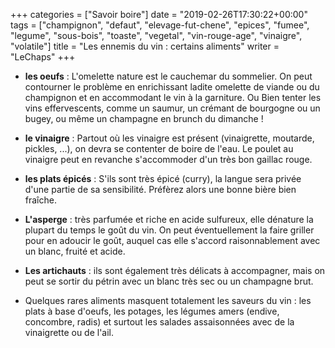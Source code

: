 +++
categories = ["Savoir boire"]
date = "2019-02-26T17:30:22+00:00"
tags = ["champignon", "defaut", "elevage-fut-chene", "epices", "fumee", "legume", "sous-bois", "toaste", "vegetal", "vin-rouge-age", "vinaigre", "volatile"] 
title = "Les ennemis du vin : certains aliments"
writer = "LeChaps"
+++

* **les oeufs** : L'omelette nature est le cauchemar du sommelier. On peut contourner le problème en enrichissant ladite omelette de viande ou du champignon et en accommodant le vin à la garniture. Ou Bien tenter les vins effervescents, comme un saumur, un crémant de bourgogne ou un bugey, ou même un champagne en brunch du dimanche !

* **le vinaigre** : Partout où les vinaigre est présent (vinaigrette, moutarde, pickles, ...), on devra se contenter de boire de l'eau. Le poulet au vinaigre peut en revanche s'accommoder d'un très bon gaillac rouge.

* **les plats épicés** : S'ils sont très épicé (curry), la langue sera privée d'une partie de sa sensibilité. Préfèrez alors une bonne bière bien fraîche.

* **L'asperge** : très parfumée et riche en acide sulfureux, elle dénature la plupart du temps le goût du vin. On peut éventuellement la faire griller pour en adoucir le goût, auquel cas elle s'accord raisonnablement avec un blanc, fruité et acide.
  
* **Les artichauts** : ils sont également très délicats à accompagner, mais on peut se sortir du pétrin avec un blanc très sec ou un champagne brut.

* Quelques rares aliments masquent totalement les saveurs du vin : les plats à base d'oeufs, les potages, les légumes amers (endive, concombre, radis) et surtout les salades assaisonnées avec de la vinaigrette ou de l'ail.
